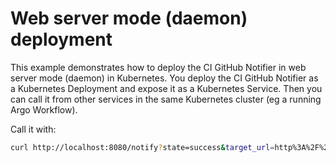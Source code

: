 # Web server mode (daemon) deployment

This example demonstrates how to deploy the CI GitHub Notifier in web server mode (daemon) in Kubernetes. You deploy the CI GitHub Notifier as a Kubernetes Deployment and expose it as a Kubernetes Service. Then you can call it from other services in the same Kubernetes cluster (eg a running Argo Workflow).

Call it with:
```bash
curl http://localhost:8080/notify?state=success&target_url=http%3A%2F%2Fexample.com&description=Deployment+successful&context=deployment&tokenFile=/path/to/tokenfile&organisation=myorg&app_repo=myrepo&git_sha=abc123&gh_url=api.github.com
```
